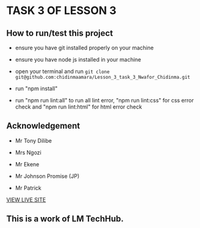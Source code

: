 # TASK 3 OF LESSON 3

## How to run/test this project

* ensure you have git installed properly on your machine

* ensure you have node js installed in your machine

* open your terminal and run `git clone git@github.com:chidinmaamara/Lesson_3_task_3_Nwafor_Chidinma.git`

* run "npm install"

* run "npm run lint:all" to run all lint error, "npm run lint:css" for css error check and "npm run lint:html" for html error check

## Acknowledgement

* Mr Tony Dilibe

* Mrs Ngozi

* Mr Ekene

* Mr Johnson Promise (JP)

* Mr Patrick

[VIEW LIVE SITE](https://chidinmaamara.github.io/Lesson_3_task_3_Nwafor_Chidinma/)

## This is a work of LM TechHub.